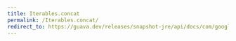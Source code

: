 ```yaml
---
title: Iterables.concat
permalink: /Iterables.concat/
redirect_to: https://guava.dev/releases/snapshot-jre/api/docs/com/google/common/collect/Iterables.html#concat-java.lang.Iterable-
---
```

